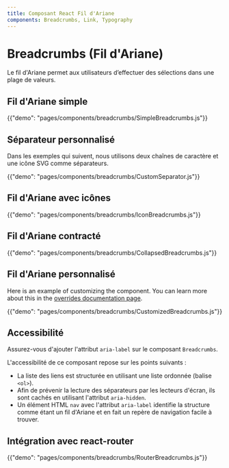 ```yaml
---
title: Composant React Fil d'Ariane
components: Breadcrumbs, Link, Typography
---
```


# Breadcrumbs (Fil d'Ariane)

<p class="description">Le fil d'Ariane permet aux utilisateurs d’effectuer des sélections dans une plage de valeurs.</p>

## Fil d'Ariane simple

{{"demo": "pages/components/breadcrumbs/SimpleBreadcrumbs.js"}}

## Séparateur personnalisé

Dans les exemples qui suivent, nous utilisons deux chaînes de caractère et une icône SVG comme séparateurs.

{{"demo": "pages/components/breadcrumbs/CustomSeparator.js"}}

## Fil d'Ariane avec icônes

{{"demo": "pages/components/breadcrumbs/IconBreadcrumbs.js"}}

## Fil d'Ariane contracté

{{"demo": "pages/components/breadcrumbs/CollapsedBreadcrumbs.js"}}

## Fil d'Ariane personnalisé

Here is an example of customizing the component. You can learn more about this in the [overrides documentation page](/customization/components/).

{{"demo": "pages/components/breadcrumbs/CustomizedBreadcrumbs.js"}}

## Accessibilité

Assurez-vous d'ajouter l'attribut `aria-label` sur le composant `Breadcrumbs`.

L'accessibilité de ce composant repose sur les points suivants :

- La liste des liens est structurée en utilisant une liste ordonnée (balise `<ol>`).
- Afin de prévenir la lecture des séparateurs par les lecteurs d'écran, ils sont cachés en utilisant l'attribut `aria-hidden`.
- Un élément HTML `nav` avec l'attribut `aria-label` identifie la structure comme étant un fil d'Ariane et en fait un repère de navigation facile à trouver.

## Intégration avec react-router

{{"demo": "pages/components/breadcrumbs/RouterBreadcrumbs.js"}}
